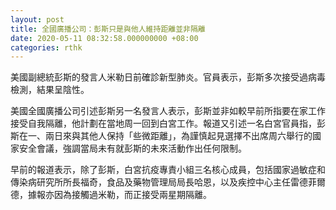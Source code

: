 ```yaml
---
layout: post
title: 全國廣播公司：彭斯只是與他人維持距離並非隔離
date: 2020-05-11 08:32:58.000000000 +08:00
categories: rthk
---
```


美國副總統彭斯的發言人米勒日前確診新型肺炎。官員表示，彭斯多次接受過病毒檢測，結果呈陰性。

美國全國廣播公司引述彭斯另一名發言人表示，彭斯並非如較早前所指要在家工作接受自我隔離，他計劃在當地周一回到白宮工作。報道又引述一名白宮官員指，彭斯在一、兩日來與其他人保持「些微距離」，為謹慎起見選擇不出席周六舉行的國家安全會議，強調當局未有就彭斯的未來活動作出任何限制。

早前的報道表示，除了彭斯，白宮抗疫專責小組三名核心成員，包括國家過敏症和傳染病研究所所長福奇，食品及藥物管理局局長哈恩，以及疾控中心主任雷德菲爾德，據報亦因為接觸過米勒，而正接受兩星期隔離。

